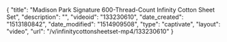 {
    "title": "Madison Park Signature 600-Thread-Count Infinity Cotton Sheet Set",
    "description": "",
    "videoid": "133230610",
    "date_created": "1513180842",
    "date_modified": "1514909508",
    "type": "captivate",
    "layout": "video",
    "url": "\/v\/infinitycottonsheetset-mp4\/133230610"
}